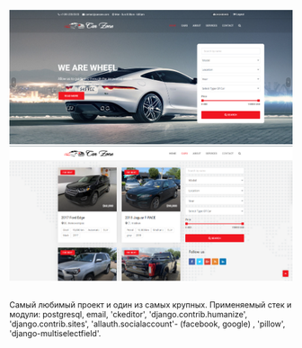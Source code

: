 ![Kirill's GitHub Banner](./2023-05-24_22-12-53.png)
![Kirill's GitHub Banner](./2023-05-24_22-13-52.png)

<br>
Самый любимый проект и один из самых крупных. 
Применяемый стек и модули: postgresql, email, 'ckeditor', 'django.contrib.humanize', 'django.contrib.sites', 'allauth.socialaccount'- (facebook, google) , 'pillow', 'django-multiselectfield'.
